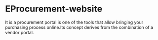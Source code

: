 # EProcurement-website
 It is a procurement portal is one of the tools that allow bringing your purchasing process online.Its concept derives from the combination of a vendor portal.
